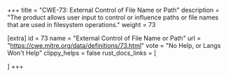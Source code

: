 +++
title = "CWE-73: External Control of File Name or Path"
description	= "The product allows user input to control or influence paths or file names that are used in filesystem operations."
weight = 73

[extra]
id = 73
name = "External Control of File Name or Path"
url = "https://cwe.mitre.org/data/definitions/73.html"
vote = "No Help, or Langs Won't Help"
clippy_helps = false
rust_docs_links = [
	
]
+++

